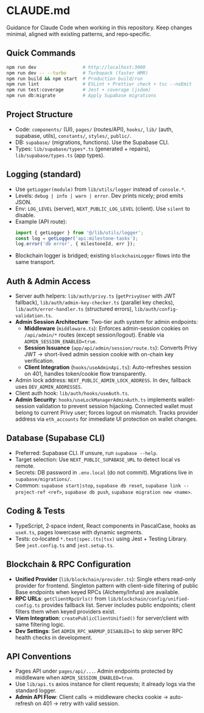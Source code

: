 # CLAUDE.md

Guidance for Claude Code when working in this repository. Keep changes minimal, aligned with existing patterns, and repo‑specific.

## Quick Commands
```bash
npm run dev                 # http://localhost:3000
npm run dev -- --turbo      # Turbopack (faster HMR)
npm run build && npm start  # Production build/run
npm run lint                # ESLint + Prettier check + tsc --noEmit
npm run test:coverage       # Jest + coverage (jsdom)
npm run db:migrate          # Apply Supabase migrations
```

## Project Structure
- Code: `components/` (UI), `pages/` (routes/API), `hooks/`, `lib/` (auth, supabase, utils), `constants/`, `styles/`, `public/`.
- DB: `supabase/` (migrations, functions). Use the Supabase CLI.
- Types: `lib/supabase/types*.ts` (generated + repairs), `lib/supabase/types.ts` (app types).

## Logging (standard)
- Use `getLogger(module)` from `lib/utils/logger` instead of `console.*`.
- Levels: `debug | info | warn | error`. Dev prints nicely; prod emits JSON.
- Env: `LOG_LEVEL` (server), `NEXT_PUBLIC_LOG_LEVEL` (client). Use `silent` to disable.
- Example (API route):
  ```ts
  import { getLogger } from '@/lib/utils/logger';
  const log = getLogger('api:milestone-tasks');
  log.error('db error', { milestoneId, err });
  ```
- Blockchain logger is bridged; existing `blockchainLogger` flows into the same transport.

## Auth & Admin Access
- Server auth helpers: `lib/auth/privy.ts` (`getPrivyUser` with JWT fallback), `lib/auth/admin-key-checker.ts` (parallel key checks), `lib/auth/error-handler.ts` (structured errors), `lib/auth/config-validation.ts`.
- **Admin Session Architecture**: Two-tier auth system for admin endpoints:
  - **Middleware** (`middleware.ts`): Enforces admin-session cookies on `/api/admin/*` routes (except session/logout). Enable via `ADMIN_SESSION_ENABLED=true`.
  - **Session Issuance** (`app/api/admin/session/route.ts`): Converts Privy JWT → short-lived admin session cookie with on-chain key verification.
  - **Client Integration** (`hooks/useAdminApi.ts`): Auto-refreshes session on 401, handles token/cookie flow transparently.
- Admin lock address: `NEXT_PUBLIC_ADMIN_LOCK_ADDRESS`. In dev, fallback uses `DEV_ADMIN_ADDRESSES`.
- Client auth hook: `lib/auth/hooks/useAuth.ts`.
- **Admin Security**: `hooks/useLockManagerAdminAuth.ts` implements wallet-session validation to prevent session hijacking. Connected wallet must belong to current Privy user; forces logout on mismatch. Tracks provider address via `eth_accounts` for immediate UI protection on wallet changes.

## Database (Supabase CLI)
- Preferred: Supabase CLI. If unsure, run `supabase --help`.
- Target selection: Use `NEXT_PUBLIC_SUPABASE_URL` to detect local vs remote.
- Secrets: DB password in `.env.local` (do not commit). Migrations live in `supabase/migrations/`.
- Common: `supabase start|stop`, `supabase db reset`, `supabase link --project-ref <ref>`, `supabase db push`, `supabase migration new <name>`.

## Coding & Tests
- TypeScript, 2‑space indent, React components in PascalCase, hooks as `useX.ts`, pages lowercase with dynamic segments.
- Tests: co‑located `*.test|spec.(ts|tsx)` using Jest + Testing Library. See `jest.config.ts` and `jest.setup.ts`.

## Blockchain & RPC Configuration
- **Unified Provider** (`lib/blockchain/provider.ts`): Single ethers read-only provider for frontend. Singleton pattern with client-side filtering of public Base endpoints when keyed RPCs (Alchemy/Infura) are available.
- **RPC URLs**: `getClientRpcUrls()` from `lib/blockchain/config/unified-config.ts` provides fallback list. Server includes public endpoints; client filters them when keyed providers exist.
- **Viem Integration**: `createPublicClientUnified()` for server/client with same filtering logic.
- **Dev Settings**: Set `ADMIN_RPC_WARMUP_DISABLED=1` to skip server RPC health checks in development.

## API Conventions
- Pages API under `pages/api/...`. Admin endpoints protected by middleware when `ADMIN_SESSION_ENABLED=true`.
- Use `lib/api.ts` axios instance for client requests; it already logs via the standard logger.
- **Admin API Flow**: Client calls → middleware checks cookie → auto-refresh on 401 → retry with valid session.

